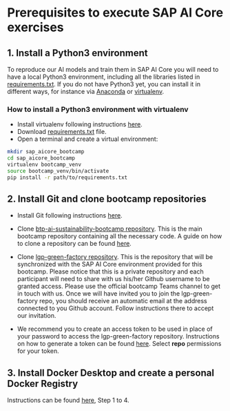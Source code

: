 # Prerequisites to execute SAP AI Core exercises

## 1. Install a Python3 environment

To reproduce our AI models and train them in SAP AI Core you will need to have a local Python3 environment, including all the libraries listed in [requirements.txt](requirements.txt). If you do not have Python3 yet, you can install it in different ways, for instance via [Anaconda](https://www.anaconda.com/) or [virtualenv](https://pypi.org/project/virtualenv/).

### How to install a Python3 environment with virtualenv
*	Install virtualenv following instructions [here](https://virtualenv.pypa.io/en/latest/installation.html).
* Download [requirements.txt](requirements.txt) file.
* Open a terminal and create a virtual environment:

```sh
mkdir sap_aicore_bootcamp
cd sap_aicore_bootcamp
virtualenv bootcamp_venv
source bootcamp_venv/bin/activate
pip install -r path/to/requirements.txt
```

##  2. Install Git and clone bootcamp repositories
*	Install Git following instructions [here](https://github.com/git-guides/install-git).
*	Clone [btp-ai-sustainability-bootcamp repository](https://github.com/SAP-samples/btp-ai-sustainability-bootcamp). This is the main bootcamp repository containing all the necessary code.  A guide on how to clone a repository can be found [here]( https://docs.github.com/en/repositories/creating-and-managing-repositories/cloning-a-repository).

*	Clone [lgp-green-factory repository](https://github.com/sap-btp-ai-sustainability-bootcamp). This is the repository that will be synchronized with the SAP AI Core environment provided for this bootcamp. Please notice that this is a private repository and each participant will need to share with us his/her Github username to be granted access. Please use the official bootcamp Teams channel to get in touch with us. Once we will have invited you to join the lgp-green-factory repo, you should receive an automatic email at the address connected to you Github account. Follow instructions there to accept our invitation. 

* We recommend you to create an access token to be used in place of your password to access the lgp-green-factory repository. Instructions on how to generate a token can be found [here](https://docs.github.com/en/authentication/keeping-your-account-and-data-secure/creating-a-personal-access-token). Select **repo** permissions for your token.


## 3. Install Docker Desktop and create a personal Docker Registry 
Instructions can be found [here](https://docs.docker.com/docker-hub/), Step 1 to 4.
